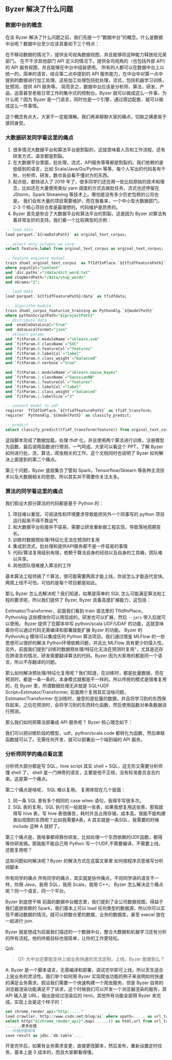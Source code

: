 ## Byzer 解决了什么问题

### 数据中台的概念
在谈 Byzer 解决了什么问题之前，我们先提一个“数据中台”的概念。什么是数据中台呢？数据中台至少应该具备如下三个特点：

在不移动数据的情况下，提供全司视角数据视图，并且能够将这种能力释放给兄弟部门。
在不干涉其他部门 API 定义的情况下，提供全司视角的（也包括外部 API）的 API 服务视图，并且能够在中台中组装使用。
所有的人都可以在数据中台上以统一的，简单的语言，结合第二点中提到的 API 服务能力，在中台中对第一点中提到的数据进行加工处理，这些加工处理包括批处理，流式，包括机器学习训练，批预测，提供 API 服务等。
简而言之，数据中台应该是分析师，算法，研发，产品，运营甚至老板日常工作的集中式的控制台。Byzer 就可以做成这么一件事，为什么呢？因为 Byzer 是一门语言，同时也是一个引擎，通过周边配套，就可以做成这么一件事情。

这个概念有点大，大家不一定能理解。我们再来聊聊大家的痛点，切肤之痛更易于感同身受。

### 大数据研发同学看这里的痛点
1. 很多情况大数据平台和算法平台是割裂的，这就意味着人员和工作流程，还有研发方式，语言都是割裂。
2. 在大数据平台里面，批处理，流式，API服务等等都是割裂的。我们依赖的是低级别的语言，比如 Scala/Java/Go/Python 等等，每个人写出的代码各有千秋，分析师，研发，数仓各自看不懂对方的东西。
3. 起点低，都快进入了 2019 年了，很多同学们还在用一些比较原始的技术和理念，比如还在大量使用类似 yarn 调度的方式去做批任务，流式也还停留在 JStorm，Spark Streaming 等技术上。哪怕是没有多少历史包袱的公司也是。
我们会有大量的项目需要维护，而在我看来，一个中小型大数据部门，2-3 个核心项目仓库是最理想的。代码维护是昂贵的。
4. Byzer 首先是弥合了大数据平台和算法平台的割裂，这是因为 Byzer 对算法有着非常友好的支持。我们看一个比较典型的示例：

```sql
-- load data
load parquet.`${rawDataPath}` as orginal_text_corpus;
 
-- select only columns we care
select feature,label from orginal_text_corpus as orginal_text_corpus;
 
-- feature enginere moduel
train zhuml_orginal_text_corpus  as TfIdfInPlace.`${tfidfFeaturePath}` 
where inputCol="content" 
and `dic.paths`="/data/dict_word.txt" 
and stopWordPath="/data/stop_words"
and nGrams="2";
 
-- load data
load parquet.`${tfidfFeaturePath}/data` as tfidfdata;
 
--  algorithm module
train zhuml_corpus_featurize_training as PythonAlg.`${modelPath}` 
where pythonScriptPath="${projectPath}"
-- distribute data
and  enableDataLocal="true"
and  dataLocalFormat="json"
-- sklearn params
and `fitParam.0.moduleName`="sklearn.svm"
and `fitParam.0.className`="SVC"
and `fitParam.0.featureCol`="features"
and `fitParam.0.labelCol`="label"
and `fitParam.0.class_weight`="balanced"
and `fitParam.0.verbose`="true"
 
and `fitParam.1.moduleName`="sklearn.naive_bayes"
and `fitParam.1.className`="GaussianNB"
and `fitParam.1.featureCol`="features"
and `fitParam.1.labelCol`="label"
and `fitParam.1.class_weight`="balanced"
and `fitParam.1.labelSize`="2"
 
-- convert model to udf
register  TfIdfInPlace.`${tfidfFeaturePath}` as tfidf_transform;
register  PythonAlg.`${modelPath}` as classify_predict;
 
-- predict
select classify_predict(tfidf_transform(feature)) from orginal_text_corpus as output;
```
这段脚本完成了数据加载，处理 tfidf 化，并且使用两个算法进行训练，注册模型为函数，最后调用函数进行预测，一气呵成。大家可以看这个 PPT，了解 Byzer 如何进行批，流，算法，爬虫相关的工作。这个文档同时也说明了 Byzer 如何解决上面提到的第二个痛点。

第三个问题，Byzer 底层集合了譬如 Spark，Tensorflow/Sklearn 等各种主流技术以及大数据相关的思想，所以其实并不需要你关注太多。

### 算法的同学看这里的痛点
我们假设大部分算法的代码都是基于 Python 的：

1. 项目难以重现，可阅读性和环境要求导致能把另外一个同事写的 python 项目运行起来不得不靠运气
2. 和大数据平台衔接并不容易，需要让研发重新做工程实现，导致落地周期变长。
3. 训练时数据预处理/特征化无法在预测时复用
4. 集成到流式，批处理和提供API服务都不是一件容易的事情
5. 代码/算法复用级别有限，依赖于算法自身的经验以及自身的工具箱，团队难以共享。
6. 其他团队很难接入算法的工作

基本算法工程师搞了个算法，很可能需要两周才能上线，你说怎么才能迭代变快。两周上线不可怕，可怕的是每个项目都是如此。

那么  Byzer 怎么去解决呢？我们知道，如果是简单的 SQL 怎么可能满足算法和工程的要求呢，所以我们提供了 Byzer, Byzer 具备高度扩展能力，这包括：

Estimator/Transformer，前面我们看到 train 语法里的 TfIdfInPlace，PythonAlg 这些模块你可以用现成的，研发也可以扩展，然后 `--jars` 带入后就可以使用。
Byzer 提供了在脚本中写 python/scala UDF/UDAF 的功能，这就意味着你可以通过代码无需编译和部署就能扩展 Byzer 的功能。
Byzer 的 PythonALg 模块可以集成任何 Python 算法项目。我们通过借鉴 MLFlow 的一些思想可以很好的解决 Python环境依赖问题，并且比 MLFlow 具有更少的侵入性。
另外，前面我们提到“训练时数据预处理/特征化无法在预测时复用“，尤其是还存在跨语言的情况，研发需要翻译算法的代码。Byzer 因为大家用的都是同一个语言，所以不存翻译的问题。

那么如何解决预处理/特征化复用呢？我们知道，在训练时，都是批量数据，而在预测时，都是一条一条的，本身模式就都是不一样的。所以传统的模式是很难复用的，在 Byzer 里，所谓数据处理无非就是 SQL+UDF Script+Estimator/Transformer, 前面两个复用其实没啥问题，Estimator/Transformer 在训练时，接受的是批量的数据，并且将学习到的东西保存起来，之后在预测时，会将学习到的东西转化函数，然后使用函数对单条数据进行预测。

那么我们如何把算法部署成 API 服务呢？ Byzer 核心理念如下：

我们可以把训练阶段的模型，udf，python/scala code 都转化为函数，然后串联函数就可以了。无需任何开发，就可以部署出一个端到端的 API 服务。

### 分析师同学的痛点看这里
分析师大部分都是写 SQL，hive script 其实 shell + SQL，这无形又需要分析师懂 shell 了， shell 是一门神奇的语言，主要是他不正规，没有标准委员会去约束。这是第一个痛点。

第二个痛点是啥呢， SQL 难以复用。 复用体现在几个层面：

1. 同一条 SQL 里有多个相同的 case when 语句，我得手写很多次。
2. SQL 表的复用，SQL 执行完一般就是一张表，如果我想复用这张表，那我就得写 hive 表，写 hive 表很痛苦，耗时并且占用存储，成本高。我能不能构建类似视图的东西呢？比如我需要A表，A 其实就是一条SQL，我需要的时候 include 这种 A 就好了。

第三个痛点是，我啥事都得靠你研发，比如处理一个东西依赖的UDF函数，都得等你研发搞。那我能不能自己用 Python 写一个UDF,不需要编译，不需要上线，还能复用呢？

这些问题如何解决呢？Byzer 的解决方式在这篇文章里 如何按程序员思维写分析师脚本

所有同学的痛点
所有同学的痛点，其实就是协作痛点。不同同学讲的语言不一样，你用 Java，我用 SQL，我用 Scala，我用 C++。 Byzer 怎么解决这个痛点呢？同一个语言，同一个平台。

Byzer 到底想干嘛
前面的数据中台概念里，我们提到了全公司数据视图，得益于我们底层依赖的 Spark，我们基本上可以 load 任何类型的数据源，所以你可以实现不挪动数据的情况，就可以把数仓里的数据，业务的数据库，甚至 execel 放在一起进行 join.

Byzer 就是想成为前面我们描述的一个数据中台，整合大数据和机器学习还有分析的所有流程。他的终极目标也很简单，让你的工作更轻松。


Q/A:

>Q1: 大中台还要能支持上层业务快速的灵活定制，上线，Byzer 能做到么？

A: Byzer 是一个脚本语言，无需编译和部署，调试完毕即可上线，所以天生适合上层业务的灵活性。我们举个如何用 Byzer 实现爬虫功能的例子来说明如何快速的满足业务需求。假设我们需要一个快速构建一个爬虫服务，但是 Byzer 自带的浏览器渲染功能满足不了诉求，这个时候我们可以开发一个浏览器渲染的服务，其 API 输入是 URL，输出是经过渲染后的 html。其他所有功能全部用 Byzer 来完成。实现上会是这个样子的：

```sql
set chrome_render_api="http:....."
load crawller.`http://www.csdn.net/blog/ai` where xpath=..... as url_table;
select http("${chrome_render_api}",map(......)) as html,url from url_table as htmls;
.......更多处理
---存储进数据库
save result as jdbc.`db.table`....
```
开发完毕后，如果有业务需求变更，直接更改脚本，然后发布，重新设置定时任务，基本上是 0 成本的，而且大家都看得懂。

